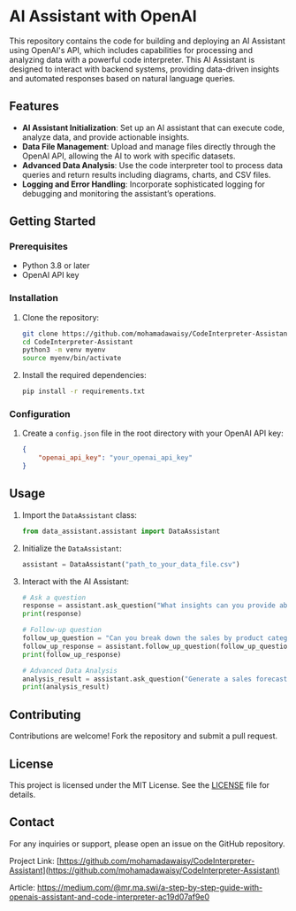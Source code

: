 # AI Assistant with OpenAI

This repository contains the code for building and deploying an AI Assistant using OpenAI's API, which includes capabilities for processing and analyzing data with a powerful code interpreter. This AI Assistant is designed to interact with backend systems, providing data-driven insights and automated responses based on natural language queries.

## Features

- **AI Assistant Initialization**: Set up an AI assistant that can execute code, analyze data, and provide actionable insights.
- **Data File Management**: Upload and manage files directly through the OpenAI API, allowing the AI to work with specific datasets.
- **Advanced Data Analysis**: Use the code interpreter tool to process data queries and return results including diagrams, charts, and CSV files.
- **Logging and Error Handling**: Incorporate sophisticated logging for debugging and monitoring the assistant’s operations.

## Getting Started

### Prerequisites

- Python 3.8 or later
- OpenAI API key

### Installation

1. Clone the repository:

    ```sh
    git clone https://github.com/mohamadawaisy/CodeInterpreter-Assistant.git
    cd CodeInterpreter-Assistant
    python3 -m venv myenv
    source myenv/bin/activate
    ```

2. Install the required dependencies:

    ```sh
    pip install -r requirements.txt
    ```

### Configuration

1. Create a `config.json` file in the root directory with your OpenAI API key:

    ```json
    {
        "openai_api_key": "your_openai_api_key"
    }
    ```

## Usage

1. Import the `DataAssistant` class:

    ```python
    from data_assistant.assistant import DataAssistant
    ```

2. Initialize the `DataAssistant`:

    ```python
    assistant = DataAssistant("path_to_your_data_file.csv")
    ```

3. Interact with the AI Assistant:

    ```python
    # Ask a question
    response = assistant.ask_question("What insights can you provide about recent sales data?")
    print(response)

    # Follow-up question
    follow_up_question = "Can you break down the sales by product category?"
    follow_up_response = assistant.follow_up_question(follow_up_question)
    print(follow_up_response)

    # Advanced Data Analysis
    analysis_result = assistant.ask_question("Generate a sales forecast for the next quarter.")
    print(analysis_result)
    ```

## Contributing

Contributions are welcome! Fork the repository and submit a pull request.

## License

This project is licensed under the MIT License. See the [LICENSE](LICENSE) file for details.

## Contact

For any inquiries or support, please open an issue on the GitHub repository.

Project Link: [https://github.com/mohamadawaisy/CodeInterpreter-Assistant](https://github.com/mohamadawaisy/CodeInterpreter-Assistant)

Article: https://medium.com/@mr.ma.swi/a-step-by-step-guide-with-openais-assistant-and-code-interpreter-ac19d07af9e0

